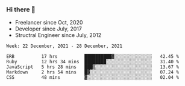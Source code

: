 ### Hi there 👋

- Freelancer since Oct, 2020
- Developer since July, 2017
- Structral Engineer since July, 2012

<!--START_SECTION:waka-->
```text
Week: 22 December, 2021 - 28 December, 2021

ERB          17 hrs          ██████████▓░░░░░░░░░░░░░░   42.45 % 
Ruby         12 hrs 34 mins  ████████░░░░░░░░░░░░░░░░░   31.40 % 
JavaScript   5 hrs 28 mins   ███▒░░░░░░░░░░░░░░░░░░░░░   13.67 % 
Markdown     2 hrs 54 mins   █▓░░░░░░░░░░░░░░░░░░░░░░░   07.24 % 
CSS          48 mins         ▓░░░░░░░░░░░░░░░░░░░░░░░░   02.04 % 
```
<!--END_SECTION:waka-->
